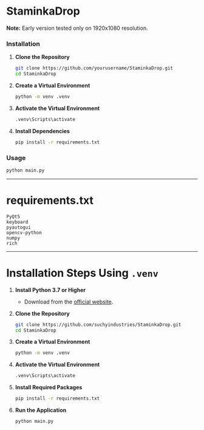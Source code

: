 # StaminkaDrop

**Note:** Early version tested only on 1920x1080 resolution.

### Installation

1. **Clone the Repository**

   ```bash
   git clone https://github.com/yourusername/StaminkaDrop.git
   cd StaminkaDrop
   ```

2. **Create a Virtual Environment**

   ```bash
   python -m venv .venv
   ```

3. **Activate the Virtual Environment**

   ```bash
   .venv\Scripts\activate
   ```

4. **Install Dependencies**

   ```bash
   pip install -r requirements.txt
   ```

### Usage

```bash
python main.py
```

---

# requirements.txt

```plaintext
PyQt5
keyboard
pyautogui
opencv-python
numpy
rich
```

---

# Installation Steps Using `.venv`

1. **Install Python 3.7 or Higher**

   - Download from the [official website](https://www.python.org/downloads/).

2. **Clone the Repository**

   ```bash
   git clone https://github.com/suchyindustries/StaminkaDrop.git
   cd StaminkaDrop
   ```

3. **Create a Virtual Environment**

   ```bash
   python -m venv .venv
   ```

4. **Activate the Virtual Environment**

   ```bash
   .venv\Scripts\activate
   ```

5. **Install Required Packages**

   ```bash
   pip install -r requirements.txt
   ```

6. **Run the Application**

   ```bash
   python main.py
   ```
